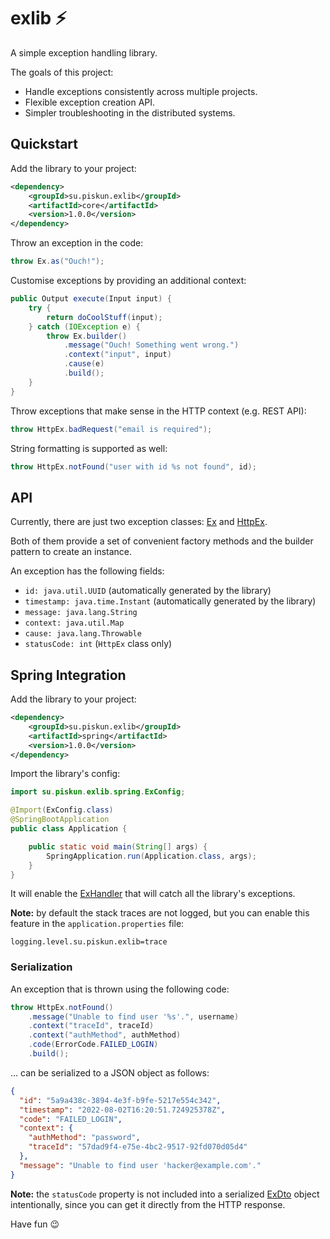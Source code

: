 # exlib :zap:

A simple exception handling library.

The goals of this project:

- Handle exceptions consistently across multiple projects.
- Flexible exception creation API.
- Simpler troubleshooting in the distributed systems.

## Quickstart

Add the library to your project:

```xml
<dependency>
    <groupId>su.piskun.exlib</groupId>
    <artifactId>core</artifactId>
    <version>1.0.0</version>
</dependency>
```

Throw an exception in the code:

```java
throw Ex.as("Ouch!");
```

Customise exceptions by providing an additional context:

```java
public Output execute(Input input) {
    try {
        return doCoolStuff(input);
    } catch (IOException e) {
        throw Ex.builder()
            .message("Ouch! Something went wrong.")
            .context("input", input)
            .cause(e)
            .build();
    }
}
```

Throw exceptions that make sense in the HTTP context (e.g. REST API):

```java
throw HttpEx.badRequest("email is required");
```

String formatting is supported as well:

```java
throw HttpEx.notFound("user with id %s not found", id);
```

## API

Currently, there are just two exception classes: [Ex](core/src/main/java/su/piskun/exlib/core/Ex.java) and [HttpEx](core/src/main/java/su/piskun/exlib/core/HttpEx.java).

Both of them provide a set of convenient factory methods and the builder pattern to create an instance.

An exception has the following fields:

- `id: java.util.UUID` (automatically generated by the library)
- `timestamp: java.time.Instant` (automatically generated by the library)
- `message: java.lang.String`
- `context: java.util.Map`
- `cause: java.lang.Throwable`
- `statusCode: int` (`HttpEx` class only)

## Spring Integration

Add the library to your project:

```xml
<dependency>
    <groupId>su.piskun.exlib</groupId>
    <artifactId>spring</artifactId>
    <version>1.0.0</version>
</dependency>
```

Import the library's config:

```java
import su.piskun.exlib.spring.ExConfig;

@Import(ExConfig.class)
@SpringBootApplication
public class Application {

	public static void main(String[] args) {
		SpringApplication.run(Application.class, args);
	}
}
```

It will enable the [ExHandler](spring/src/main/java/su/piskun/exlib/spring/ExHandler.java) that will catch all the library's exceptions.

**Note:** by default the stack traces are not logged, but you can enable this feature in the `application.properties` file:

```properties
logging.level.su.piskun.exlib=trace
```

### Serialization

An exception that is thrown using the following code:

```java
throw HttpEx.notFound()
    .message("Unable to find user '%s'.", username)
    .context("traceId", traceId)
    .context("authMethod", authMethod)
    .code(ErrorCode.FAILED_LOGIN)
    .build();
```

... can be serialized to a JSON object as follows:

```json
{
  "id": "5a9a438c-3894-4e3f-b9fe-5217e554c342",
  "timestamp": "2022-08-02T16:20:51.724925378Z",
  "code": "FAILED_LOGIN",
  "context": {
    "authMethod": "password",
    "traceId": "57dad9f4-e75e-4bc2-9517-92fd070d05d4"
  },
  "message": "Unable to find user 'hacker@example.com'."
}
```

**Note:** the `statusCode` property is not included into a serialized [ExDto](spring/src/main/java/su/piskun/exlib/spring/ExDto.java) object intentionally, since you can get it directly from the HTTP response.

Have fun :wink: